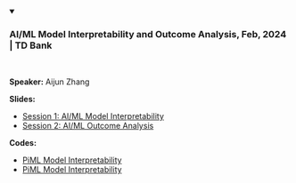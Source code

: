 <details open>
  <summary><h3><strong>AI/ML Model Interpretability and Outcome Analysis, Feb, 2024 | TD Bank</strong></h3></summary><br /> 

**Speaker:** Aijun Zhang

**Slides:** 

- [Session 1: AI/ML Model Interpretability](https://github.com/SelfExplainML/PiML-Toolbox/blob/main/docs/Workshop/202402TDBank/202402PiML_TD_Session1.pdf) 
- [Session 2: AI/ML Outcome Analysis](https://github.com/SelfExplainML/PiML-Toolbox/blob/main/docs/Workshop/202402TDBank/202402PiML_TD_Session2.pdf) 

**Codes:** 
- <a style="text-laign: 'center'" target="_blank" href="https://colab.research.google.com/github/SelfExplainML/PiML-Toolbox/blob/main/docs/Workshop/202402TDBank/202402PiML-Interpretability-SimuCredit.ipynb">PiML Model Interpretability</a>  
- <a style="text-laign: 'center'" target="_blank" href="https://colab.research.google.com/github/SelfExplainML/PiML-Toolbox/blob/main/docs/Workshop/202402TDBank/202402PiML-OutcomeAnalysis-SimuCredit.ipynb">PiML Model Interpretability</a>  
</details>  

